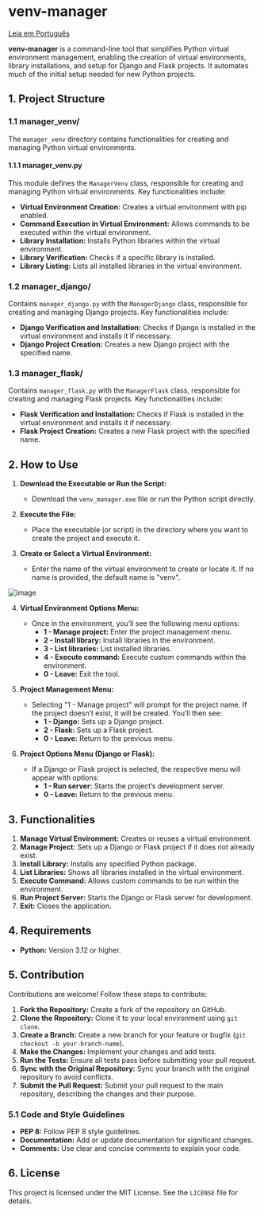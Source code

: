 # venv-manager

[Leia em Português](./README_PT-BR.md)

**venv-manager** is a command-line tool that simplifies Python virtual environment management, enabling the creation of virtual environments, library installations, and setup for Django and Flask projects. It automates much of the initial setup needed for new Python projects.

## 1. Project Structure

### 1.1 manager_venv/

The `manager_venv` directory contains functionalities for creating and managing Python virtual environments.

#### 1.1.1 manager_venv.py

This module defines the `ManagerVenv` class, responsible for creating and managing Python virtual environments. Key functionalities include:

- **Virtual Environment Creation:** Creates a virtual environment with pip enabled.
- **Command Execution in Virtual Environment:** Allows commands to be executed within the virtual environment.
- **Library Installation:** Installs Python libraries within the virtual environment.
- **Library Verification:** Checks if a specific library is installed.
- **Library Listing:** Lists all installed libraries in the virtual environment.

### 1.2 manager_django/

Contains `manager_django.py` with the `ManagerDjango` class, responsible for creating and managing Django projects. Key functionalities include:

- **Django Verification and Installation:** Checks if Django is installed in the virtual environment and installs it if necessary.
- **Django Project Creation:** Creates a new Django project with the specified name.

### 1.3 manager_flask/

Contains `manager_flask.py` with the `ManagerFlask` class, responsible for creating and managing Flask projects. Key functionalities include:

- **Flask Verification and Installation:** Checks if Flask is installed in the virtual environment and installs it if necessary.
- **Flask Project Creation:** Creates a new Flask project with the specified name.

## 2. How to Use

1. **Download the Executable or Run the Script:**
   - Download the `venv_manager.exe` file or run the Python script directly.

2. **Execute the File:**
   - Place the executable (or script) in the directory where you want to create the project and execute it.

3. **Create or Select a Virtual Environment:**
   - Enter the name of the virtual environment to create or locate it. If no name is provided, the default name is "venv".

![image](https://github.com/user-attachments/assets/d4e8a5b0-2d23-4fe5-b27d-53c20e3c2ca9)

4. **Virtual Environment Options Menu:**
   - Once in the environment, you’ll see the following menu options:
     - **1 - Manage project:** Enter the project management menu.
     - **2 - Install library:** Install libraries in the environment.
     - **3 - List libraries:** List installed libraries.
     - **4 - Execute command:** Execute custom commands within the environment.
     - **0 - Leave:** Exit the tool.

5. **Project Management Menu:**
   - Selecting "1 - Manage project" will prompt for the project name. If the project doesn’t exist, it will be created. You’ll then see:
     - **1 - Django:** Sets up a Django project.
     - **2 - Flask:** Sets up a Flask project.
     - **0 - Leave:** Return to the previous menu.

6. **Project Options Menu (Django or Flask):**
   - If a Django or Flask project is selected, the respective menu will appear with options:
     - **1 - Run server:** Starts the project’s development server.
     - **0 - Leave:** Return to the previous menu.

## 3. Functionalities

1. **Manage Virtual Environment:** Creates or reuses a virtual environment.
2. **Manage Project:** Sets up a Django or Flask project if it does not already exist.
3. **Install Library:** Installs any specified Python package.
4. **List Libraries:** Shows all libraries installed in the virtual environment.
5. **Execute Command:** Allows custom commands to be run within the environment.
6. **Run Project Server:** Starts the Django or Flask server for development.
7. **Exit:** Closes the application.

## 4. Requirements

- **Python:** Version 3.12 or higher.

## 5. Contribution

Contributions are welcome! Follow these steps to contribute:

1. **Fork the Repository:** Create a fork of the repository on GitHub.
2. **Clone the Repository:** Clone it to your local environment using `git clone`.
3. **Create a Branch:** Create a new branch for your feature or bugfix (`git checkout -b your-branch-name`).
4. **Make the Changes:** Implement your changes and add tests.
5. **Run the Tests:** Ensure all tests pass before submitting your pull request.
6. **Sync with the Original Repository:** Sync your branch with the original repository to avoid conflicts.
7. **Submit the Pull Request:** Submit your pull request to the main repository, describing the changes and their purpose.

### 5.1 Code and Style Guidelines

- **PEP 8:** Follow PEP 8 style guidelines.
- **Documentation:** Add or update documentation for significant changes.
- **Comments:** Use clear and concise comments to explain your code.

## 6. License

This project is licensed under the MIT License. See the `LICENSE` file for details.
